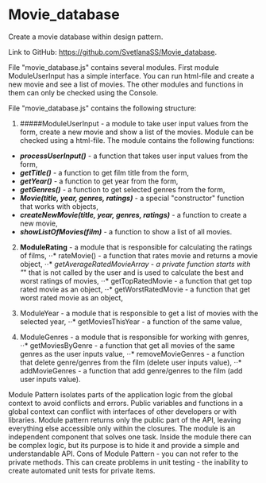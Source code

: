 # Movie_database
Create a movie database within design pattern.

Link to GitHub: https://github.com/SvetlanaSS/Movie_database.

File "movie_database.js" contains several modules. First module ModuleUserInput has a simple interface. You can run html-file and create a new movie and see a list of movies. The other modules and functions in them can only be checked using the Console.


File "movie_database.js" contains the following structure:
1. #####ModuleUserInput - a module to take user input values from the form, create a new movie and show a list of the movies. Module can be checked using a html-file. The module contains the following functions:
  * **_processUserInput()_** - a function that takes user input values from the form,
  * **_getTitle()_** - a function to get film title from the form,
  * **_getYear()_** - a function to get year from the form,
  * **_getGenres()_** - a function to get selected genres from the form,
  * **_Movie(title, year, genres, ratings)_** - a special "constructor" function that works with objects,
  * **_createNewMovie(title, year, genres, ratings)_** - a function to create a new movie,
  * **_showListOfMovies(film)_** - a function to show a list of all movies.

2. **ModuleRating** - a module that is responsible for calculating the ratings of films,
⋅⋅* rateMovie() - a function that rates movie and returns a movie object,
⋅⋅* _getAverageRatedMovieArray - a private function starts with "_" that is not called by the user and is used to calculate the best and worst ratings of movies,
⋅⋅* getTopRatedMovie - a function that get top rated movie as an object,
⋅⋅* getWorstRatedMovie - a function that get worst rated movie as an object,

3) ModuleYear - a module that is responsible to get a list of movies with the selected year,
⋅⋅* getMoviesThisYear - a function of the same value,

4) ModuleGenres - a module that is responsible for working with genres,
⋅⋅* getMoviesByGenre - a function that get all movies of the same genres as the user inputs value,
⋅⋅* removeMovieGenres - a function that delete genre/genres from the film (delete user inputs value),
⋅⋅* addMovieGenres - a function that add genre/genres to the film (add user inputs value).

Module Pattern isolates parts of the application logic from the global context to avoid conflicts and errors. Public variables and functions in a global context can conflict with interfaces of other developers or with libraries.
Module pattern returns only the public part of the API, leaving everything else accessible only within the closures.
The module is an independent component that solves one task. Inside the module there can be complex logic, but its purpose is to hide it and provide a simple and understandable API.
Cons of Module Pattern - you can not refer to the private methods. This can create problems in unit testing - the inability to create automated unit tests for private items.

